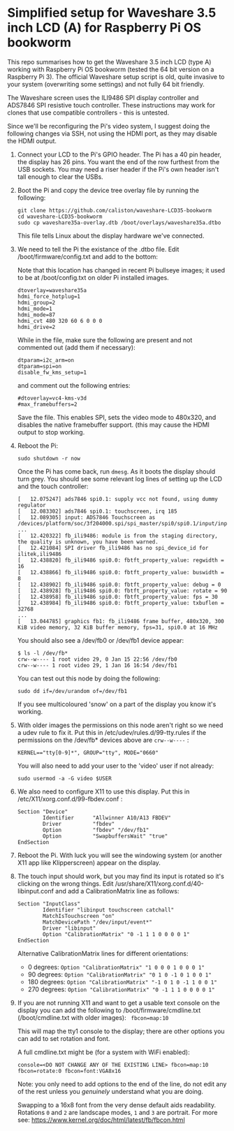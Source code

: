 Simplified setup for Waveshare 3.5 inch LCD (A) for Raspberry Pi OS bookworm
============================================================================

This repo summarises how to get the Waveshare 3.5 inch LCD (type A) working with Raspberry Pi OS bookworm (tested the 64 bit version on a Raspberry 
Pi 3).  The official Waveshare setup script is old, quite invasive to your system (overwriting some settings) and not fully 64 bit friendly.

The Waveshare screen uses the ILI9486 SPI display controller and ADS7846 SPI resistive touch controller.  These instructions may work for clones that 
use compatible controllers - this is untested.

Since we'll be reconfiguring the Pi's video system, I suggest doing the following changes via SSH, not using the HDMI port, as they may disable the HDMI output.


1. Connect your LCD to the Pi's GPIO header.  The Pi has a 40 pin header, the display has 26 pins.  You want the end of the row furthest from the USB 
sockets.  You may need a riser header if the Pi's own header isn't tall enough to clear the USBs.

2. Boot the Pi and copy the device tree overlay file by running the following:

   ```
   git clone https://github.com/caliston/waveshare-LCD35-bookworm
   cd waveshare-LCD35-bookworm
   sudo cp waveshare35a-overlay.dtb /boot/overlays/waveshare35a.dtbo
   ```

   This file tells Linux about the display hardware we've connected.

3. We need to tell the Pi the existance of the .dtbo file.  Edit /boot/firmware/config.txt  and add to the bottom:

   Note that this location has changed in recent Pi bullseye images; it used to be at /boot/config.txt on older Pi installed images.
   ```
   dtoverlay=waveshare35a
   hdmi_force_hotplug=1
   hdmi_group=2
   hdmi_mode=1
   hdmi_mode=87
   hdmi_cvt 480 320 60 6 0 0 0
   hdmi_drive=2
   ```

   While in the file, make sure the following are present and not commented out (add them if necessary):

   ```
   dtparam=i2c_arm=on
   dtparam=spi=on
   disable_fw_kms_setup=1
   ```

   and comment out the following entries:

   ```
   #dtoverlay=vc4-kms-v3d
   #max_framebuffers=2
   ```

   Save the file.  This enables SPI, sets the video mode to 480x320, and disables the native framebuffer support.
   (this may cause the HDMI output to stop working.

4. Reboot the Pi:

   ```
   sudo shutdown -r now
   ```

   Once the Pi has come back, run `dmesg`.  As it boots the display should turn grey.  You should see some relevant log lines of setting up the LCD and the touch controller:

   ```
   [   12.075247] ads7846 spi0.1: supply vcc not found, using dummy regulator
   [   12.083302] ads7846 spi0.1: touchscreen, irq 185
   [   12.089305] input: ADS7846 Touchscreen as /devices/platform/soc/3f204000.spi/spi_master/spi0/spi0.1/input/input0
   ...
   [   12.420322] fb_ili9486: module is from the staging directory, the quality is unknown, you have been warned.
   [   12.421084] SPI driver fb_ili9486 has no spi_device_id for ilitek,ili9486
   [   12.438820] fb_ili9486 spi0.0: fbtft_property_value: regwidth = 16
   [   12.438866] fb_ili9486 spi0.0: fbtft_property_value: buswidth = 8
   [   12.438902] fb_ili9486 spi0.0: fbtft_property_value: debug = 0
   [   12.438928] fb_ili9486 spi0.0: fbtft_property_value: rotate = 90
   [   12.438958] fb_ili9486 spi0.0: fbtft_property_value: fps = 30
   [   12.438984] fb_ili9486 spi0.0: fbtft_property_value: txbuflen = 32768
   ...
   [   13.044785] graphics fb1: fb_ili9486 frame buffer, 480x320, 300 KiB video memory, 32 KiB buffer memory, fps=31, spi0.0 at 16 MHz
   ```

   You should also see a /dev/fb0 or /dev/fb1 device appear:

   ```
   $ ls -l /dev/fb*
   crw--w---- 1 root video 29, 0 Jan 15 22:56 /dev/fb0
   crw--w---- 1 root video 29, 1 Jan 16 16:54 /dev/fb1
   ```

   You can test out this node by doing the following:

   ```
   sudo dd if=/dev/urandom of=/dev/fb1
   ```

   If you see multicoloured 'snow' on a part of the display you know it's working.

5. With older images the permissions on this node aren't right so we need a udev rule to fix it.  Put this in /etc/udev/rules.d/99-tty.rules if the permissions on the /dev/fb* devices above are `crw--w----` :

   ```
   KERNEL=="tty[0-9]*", GROUP="tty", MODE="0660"
   ```

   You will also need to add your user to the 'video' user if not already:

   ```
   sudo usermod -a -G video $USER
   ```

6. We also need to configure X11 to use this display.  Put this in /etc/X11/xorg.conf.d/99-fbdev.conf :

   ```
   Section "Device"
           Identifier      "Allwinner A10/A13 FBDEV"
           Driver          "fbdev"
           Option          "fbdev" "/dev/fb1"
           Option          "SwapbuffersWait" "true"
   EndSection
   ```

7. Reboot the Pi.  With luck you will see the windowing system (or another X11 app like Klipperscreen) appear on the display.

8. The touch input should work, but you may find its input is rotated so it's clicking on the wrong things.  Edit /usr/share/X11/xorg.conf.d/40-libinput.conf and add a 
CalibrationMatrix line as follows:

   ```
   Section "InputClass"
           Identifier "libinput touchscreen catchall"
           MatchIsTouchscreen "on"
           MatchDevicePath "/dev/input/event*"
           Driver "libinput"
           Option "CalibrationMatrix" "0 -1 1 1 0 0 0 0 1"
   EndSection
   ```

   Alternative CalibrationMatrix lines for different orientations:

   - 0 degrees: `Option "CalibrationMatrix" "1 0 0 0 1 0 0 0 1"`
   - 90 degrees: `Option "CalibrationMatrix" "0 1 0 -1 0 1 0 0 1"`
   - 180 degrees: `Option "CalibrationMatrix" "-1 0 1 0 -1 1 0 0 1"`
   - 270 degrees: `Option "CalibrationMatrix" "0 -1 1 1 0 0 0 0 1"`


9. If you are not running X11 and want to get a usable text console on the display you can add the following to /boot/firmware/cmdline.txt (/boot/cmdline.txt with older images): ` fbcon=map:10`

   This will map the tty1 console to the display; there are other options you can add to set rotation and font.

   A full cmdline.txt might be (for a system with WiFi enabled):
   ```
   console=<DO NOT CHANGE ANY OF THE EXISTING LINE> fbcon=map:10 fbcon=rotate:0 fbcon=font:VGA8x16
   ```
   Note: you only need to add options to the end of the line, do not edit any of the rest unless you *genuinely* understand what you are doing.

   Swapping to a 16x8 font from the very dense default aids readability. Rotations `0` and `2` are landscape modes, `1` and `3` are portrait. For more see: https://www.kernel.org/doc/html/latest/fb/fbcon.html

